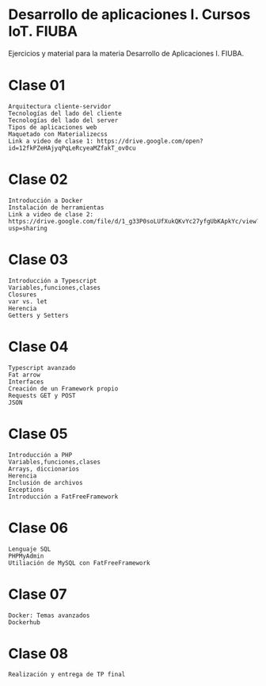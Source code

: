 # Desarrollo de aplicaciones I. Cursos IoT. FIUBA

Ejercicios y material para la materia Desarrollo de Aplicaciones I. FIUBA.

# Clase 01
    Arquitectura cliente-servidor
    Tecnologías del lado del cliente
    Tecnologías del lado del server
    Tipos de aplicaciones web
    Maquetado con Materializecss
    Link a video de clase 1: https://drive.google.com/open?id=12fkPZeHAjyqPqLeRcyeaMZfakT_ov0cu


# Clase 02
    Introducción a Docker
    Instalación de herramientas
    Link a video de clase 2: https://drive.google.com/file/d/1_g33P0soLUfXukQKvYc27yfgUbKApkYc/view?usp=sharing

# Clase 03
    Introducción a Typescript
    Variables,funciones,clases
    Closures
    var vs. let
    Herencia
    Getters y Setters

# Clase 04
    Typescript avanzado
    Fat arrow
    Interfaces
    Creación de un Framework propio
    Requests GET y POST
    JSON
 
# Clase 05
    Introducción a PHP
    Variables,funciones,clases
    Arrays, diccionarios
    Herencia
    Inclusión de archivos
    Exceptions
    Introducción a FatFreeFramework

# Clase 06
    Lenguaje SQL
    PHPMyAdmin
    Utiliación de MySQL con FatFreeFramework
    
# Clase 07
    Docker: Temas avanzados
    Dockerhub
    
# Clase 08
    Realización y entrega de TP final

